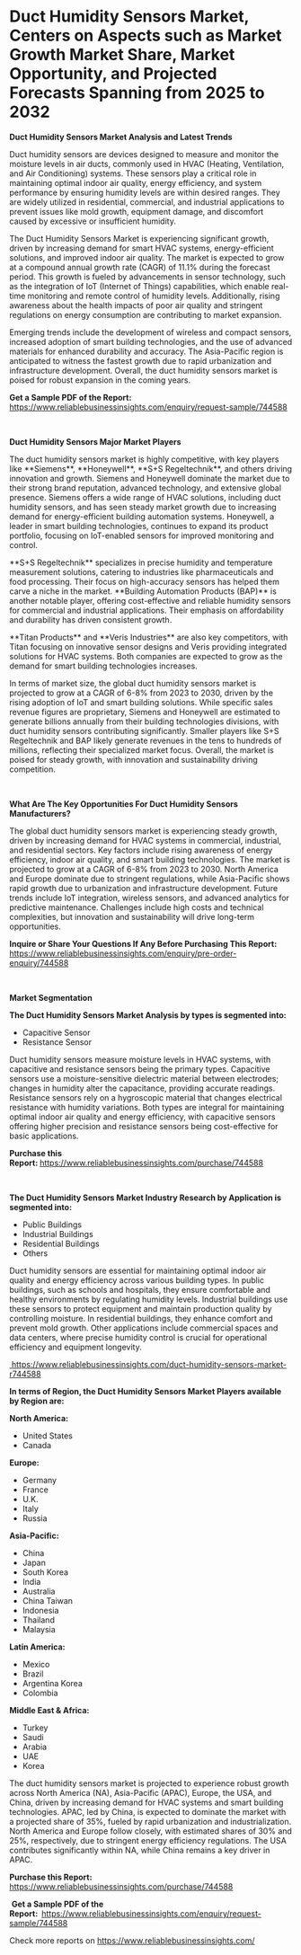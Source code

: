 <p><h1>Duct Humidity Sensors Market, Centers on Aspects such as Market Growth Market Share, Market Opportunity, and Projected Forecasts Spanning from 2025 to 2032</h1></p><p><strong>Duct Humidity Sensors Market Analysis and Latest Trends</strong></p>
<p><p>Duct humidity sensors are devices designed to measure and monitor the moisture levels in air ducts, commonly used in HVAC (Heating, Ventilation, and Air Conditioning) systems. These sensors play a critical role in maintaining optimal indoor air quality, energy efficiency, and system performance by ensuring humidity levels are within desired ranges. They are widely utilized in residential, commercial, and industrial applications to prevent issues like mold growth, equipment damage, and discomfort caused by excessive or insufficient humidity.</p><p>The Duct Humidity Sensors Market is experiencing significant growth, driven by increasing demand for smart HVAC systems, energy-efficient solutions, and improved indoor air quality. The market is expected to grow at a compound annual growth rate (CAGR) of 11.1% during the forecast period. This growth is fueled by advancements in sensor technology, such as the integration of IoT (Internet of Things) capabilities, which enable real-time monitoring and remote control of humidity levels. Additionally, rising awareness about the health impacts of poor air quality and stringent regulations on energy consumption are contributing to market expansion.</p><p>Emerging trends include the development of wireless and compact sensors, increased adoption of smart building technologies, and the use of advanced materials for enhanced durability and accuracy. The Asia-Pacific region is anticipated to witness the fastest growth due to rapid urbanization and infrastructure development. Overall, the duct humidity sensors market is poised for robust expansion in the coming years.</p></p>
<p><strong>Get a Sample PDF of the Report:&nbsp;</strong> <a href="https://www.reliablebusinessinsights.com/enquiry/request-sample/744588?utm_campaign=1877&utm_medium=2&utm_source=Github&utm_content=ia&utm_term=20012025&utm_id=duct-humidity-sensors">https://www.reliablebusinessinsights.com/enquiry/request-sample/744588</a></p>
<p>&nbsp;</p>
<p><strong>Duct Humidity Sensors Major Market Players</strong></p>
<p><p>The duct humidity sensors market is highly competitive, with key players like **Siemens**, **Honeywell**, **S+S Regeltechnik**, and others driving innovation and growth. Siemens and Honeywell dominate the market due to their strong brand reputation, advanced technology, and extensive global presence. Siemens offers a wide range of HVAC solutions, including duct humidity sensors, and has seen steady market growth due to increasing demand for energy-efficient building automation systems. Honeywell, a leader in smart building technologies, continues to expand its product portfolio, focusing on IoT-enabled sensors for improved monitoring and control.</p><p>**S+S Regeltechnik** specializes in precise humidity and temperature measurement solutions, catering to industries like pharmaceuticals and food processing. Their focus on high-accuracy sensors has helped them carve a niche in the market. **Building Automation Products (BAP)** is another notable player, offering cost-effective and reliable humidity sensors for commercial and industrial applications. Their emphasis on affordability and durability has driven consistent growth.</p><p>**Titan Products** and **Veris Industries** are also key competitors, with Titan focusing on innovative sensor designs and Veris providing integrated solutions for HVAC systems. Both companies are expected to grow as the demand for smart building technologies increases.</p><p>In terms of market size, the global duct humidity sensors market is projected to grow at a CAGR of 6-8% from 2023 to 2030, driven by the rising adoption of IoT and smart building solutions. While specific sales revenue figures are proprietary, Siemens and Honeywell are estimated to generate billions annually from their building technologies divisions, with duct humidity sensors contributing significantly. Smaller players like S+S Regeltechnik and BAP likely generate revenues in the tens to hundreds of millions, reflecting their specialized market focus. Overall, the market is poised for steady growth, with innovation and sustainability driving competition.</p></p>
<p>&nbsp;</p>
<p><strong>What Are The Key Opportunities For Duct Humidity Sensors Manufacturers?</strong></p>
<p><p>The global duct humidity sensors market is experiencing steady growth, driven by increasing demand for HVAC systems in commercial, industrial, and residential sectors. Key factors include rising awareness of energy efficiency, indoor air quality, and smart building technologies. The market is projected to grow at a CAGR of 6-8% from 2023 to 2030. North America and Europe dominate due to stringent regulations, while Asia-Pacific shows rapid growth due to urbanization and infrastructure development. Future trends include IoT integration, wireless sensors, and advanced analytics for predictive maintenance. Challenges include high costs and technical complexities, but innovation and sustainability will drive long-term opportunities.</p></p>
<p><strong>Inquire or Share Your Questions If Any Before Purchasing This Report:</strong> <a href="https://www.reliablebusinessinsights.com/enquiry/pre-order-enquiry/744588?utm_campaign=1877&utm_medium=2&utm_source=Github&utm_content=ia&utm_term=20012025&utm_id=duct-humidity-sensors">https://www.reliablebusinessinsights.com/enquiry/pre-order-enquiry/744588</a></p>
<p>&nbsp;</p>
<p><strong>Market Segmentation</strong></p>
<p><strong>The Duct Humidity Sensors Market Analysis by types is segmented into:</strong></p>
<p><ul><li>Capacitive Sensor</li><li>Resistance Sensor</li></ul></p>
<p><p>Duct humidity sensors measure moisture levels in HVAC systems, with capacitive and resistance sensors being the primary types. Capacitive sensors use a moisture-sensitive dielectric material between electrodes; changes in humidity alter the capacitance, providing accurate readings. Resistance sensors rely on a hygroscopic material that changes electrical resistance with humidity variations. Both types are integral for maintaining optimal indoor air quality and energy efficiency, with capacitive sensors offering higher precision and resistance sensors being cost-effective for basic applications.</p></p>
<p><strong>Purchase this Report:&nbsp;</strong><a href="https://www.reliablebusinessinsights.com/purchase/744588?utm_campaign=1877&utm_medium=2&utm_source=Github&utm_content=ia&utm_term=20012025&utm_id=duct-humidity-sensors">https://www.reliablebusinessinsights.com/purchase/744588</a></p>
<p>&nbsp;</p>
<p><strong>The Duct Humidity Sensors Market Industry Research by Application is segmented into:</strong></p>
<p><ul><li>Public Buildings</li><li>Industrial Buildings</li><li>Residential Buildings</li><li>Others</li></ul></p>
<p><p>Duct humidity sensors are essential for maintaining optimal indoor air quality and energy efficiency across various building types. In public buildings, such as schools and hospitals, they ensure comfortable and healthy environments by regulating humidity levels. Industrial buildings use these sensors to protect equipment and maintain production quality by controlling moisture. In residential buildings, they enhance comfort and prevent mold growth. Other applications include commercial spaces and data centers, where precise humidity control is crucial for operational efficiency and equipment longevity.</p></p>
<p><a href="https://www.reliablebusinessinsights.com/duct-humidity-sensors-market-r744588?utm_campaign=1877&utm_medium=2&utm_source=Github&utm_content=ia&utm_term=20012025&utm_id=duct-humidity-sensors">&nbsp;https://www.reliablebusinessinsights.com/duct-humidity-sensors-market-r744588</a></p>
<p><strong>In terms of Region, the Duct Humidity Sensors Market Players available by Region are:</strong></p>
<p>
    <p> <strong> North America: </strong>
        <ul>
            <li>United States</li>
            <li>Canada</li>
        </ul>
        </p> 
    <p> <strong> Europe: </strong>
        <ul>
            <li>Germany</li>
            <li>France</li>
            <li>U.K.</li>
            <li>Italy</li>
            <li>Russia</li>
        </ul>
        </p> 
    <p> <strong> Asia-Pacific: </strong>
        <ul>
            <li>China</li>
            <li>Japan</li>
            <li>South Korea</li>
            <li>India</li>
            <li>Australia</li>
            <li>China Taiwan</li>
            <li>Indonesia</li>
            <li>Thailand</li>
            <li>Malaysia</li>
        </ul>
        </p> 
    <p> <strong> Latin America: </strong>
        <ul>
            <li>Mexico</li>
            <li>Brazil</li>
            <li>Argentina Korea</li>
            <li>Colombia</li>
        </ul>
        </p> 
    <p> <strong> Middle East & Africa: </strong>
        <ul>
            <li>Turkey</li>
            <li>Saudi</li>
            <li>Arabia</li>
            <li>UAE</li>
            <li>Korea</li>
        </ul>
    </p>
    </p>
<p><p>The duct humidity sensors market is projected to experience robust growth across North America (NA), Asia-Pacific (APAC), Europe, the USA, and China, driven by increasing demand for HVAC systems and smart building technologies. APAC, led by China, is expected to dominate the market with a projected share of 35%, fueled by rapid urbanization and industrialization. North America and Europe follow closely, with estimated shares of 30% and 25%, respectively, due to stringent energy efficiency regulations. The USA contributes significantly within NA, while China remains a key driver in APAC.</p></p>
<p><strong>Purchase this Report: </strong><a href="https://www.reliablebusinessinsights.com/purchase/744588?utm_campaign=1877&utm_medium=2&utm_source=Github&utm_content=ia&utm_term=20012025&utm_id=duct-humidity-sensors">https://www.reliablebusinessinsights.com/purchase/744588</a></p>
<p>&nbsp;<strong>Get a Sample PDF of the Report:&nbsp;&nbsp;</strong><a href="https://www.reliablebusinessinsights.com/enquiry/request-sample/744588?utm_campaign=1877&utm_medium=2&utm_source=Github&utm_content=ia&utm_term=20012025&utm_id=duct-humidity-sensors">https://www.reliablebusinessinsights.com/enquiry/request-sample/744588</a></p>
<p><strong></strong></p>
<p>Check more reports on <a href="https://www.reliablebusinessinsights.com/?utm_campaign=1877&utm_medium=2&utm_source=Github&utm_content=ia&utm_term=20012025&utm_id=duct-humidity-sensors">https://www.reliablebusinessinsights.com/</a></p>